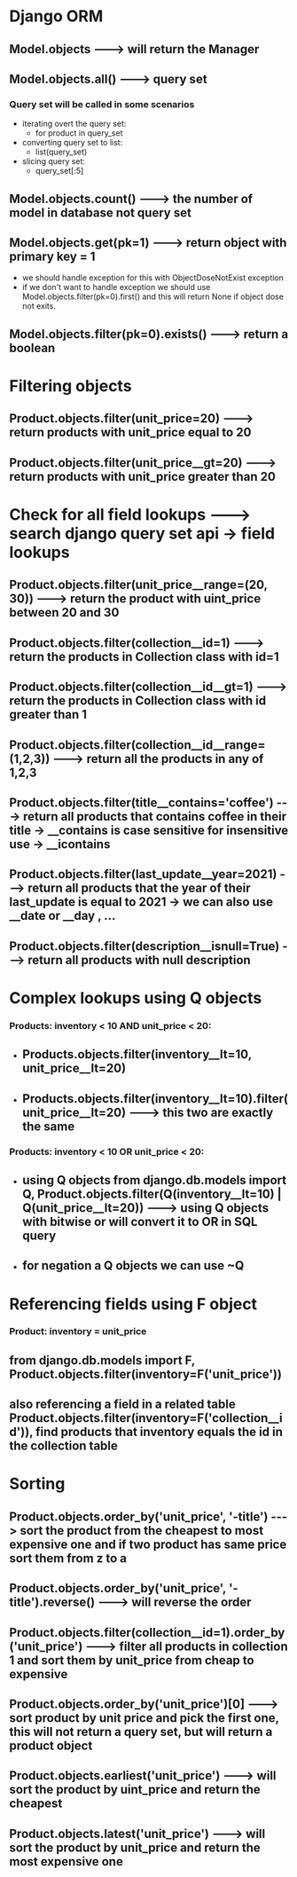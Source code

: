 # Django ORM

## Model.objects ---> will return the Manager

## Model.objects.all() ---> query set

### Query set will be called in some scenarios

- iterating overt the query set:
  - for product in query_set
- converting query set to list:
  - list(query_set)
- slicing query set:
  - query_set[:5]

## Model.objects.count() ---> the number of model in database not query set

## Model.objects.get(pk=1) ---> return object with primary key = 1

- we should handle exception for this with ObjectDoseNotExist exception
- if we don't want to handle exception we should use Model.objects.filter(pk=0).first() and this will return None if object dose not exits.

## Model.objects.filter(pk=0).exists() ---> return a boolean

# Filtering objects

## Product.objects.filter(unit_price=20) ---> return products with unit_price equal to 20

## Product.objects.filter(unit_price\_\_gt=20) ---> return products with unit_price greater than 20

# Check for all field lookups ---> search django query set api -> field lookups

## Product.objects.filter(unit_price\_\_range=(20, 30)) ---> return the product with uint_price between 20 and 30

## Product.objects.filter(collection\_\_id=1) ---> return the products in Collection class with id=1

## Product.objects.filter(collection\_\_id\_\_gt=1) ---> return the products in Collection class with id greater than 1

## Product.objects.filter(collection\_\_id\_\_range=(1,2,3)) ---> return all the products in any of 1,2,3

## Product.objects.filter(title\_\_contains='coffee') ---> return all products that contains coffee in their title -> \_\_contains is case sensitive for insensitive use -> \_\_icontains

## Product.objects.filter(last_update\_\_year=2021) ---> return all products that the year of their last_update is equal to 2021 -> we can also use \_\_date or \_\_day , ...

## Product.objects.filter(description\_\_isnull=True) ---> return all products with null description

# Complex lookups using Q objects

### Products: inventory < 10 AND unit_price < 20:

- ## Products.objects.filter(inventory\_\_lt=10, unit_price\_\_lt=20)
- ## Products.objects.filter(inventory\_\_lt=10).filter( unit_price\_\_lt=20) ---> this two are exactly the same

### Products: inventory < 10 OR unit_price < 20:

- ## using Q objects from django.db.models import Q, Product.objects.filter(Q(inventory\_\_lt=10) | Q(unit_price\_\_lt=20)) ---> using Q objects with bitwise or will convert it to OR in SQL query
- ## for negation a Q objects we can use ~Q

# Referencing fields using F object

### Product: inventory = unit_price

## from django.db.models import F, Product.objects.filter(inventory=F('unit_price'))

## also referencing a field in a related table Product.objects.filter(inventory=F('collection\_\_id')), find products that inventory equals the id in the collection table

# Sorting

## Product.objects.order_by('unit_price', '-title') ---> sort the product from the cheapest to most expensive one and if two product has same price sort them from z to a

## Product.objects.order_by('unit_price', '-title').reverse() ---> will reverse the order

## Product.objects.filter(collection\_\_id=1).order_by('unit_price') ---> filter all products in collection 1 and sort them by unit_price from cheap to expensive

## Product.objects.order_by('unit_price')[0] ---> sort product by unit price and pick the first one, this will not return a query set, but will return a product object

## Product.objects.earliest('unit_price') ---> will sort the product by uint_price and return the cheapest

## Product.objects.latest('unit_price') ---> will sort the product by unit_price and return the most expensive one
